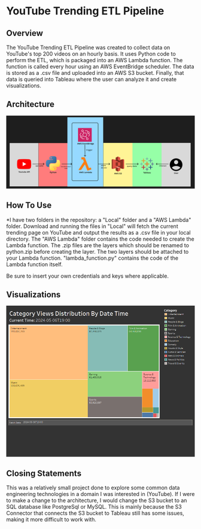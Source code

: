# YouTube Trending ETL Pipeline
## Overview
The YouTube Trending ETL Pipeline was created to collect data on YouTube's top 200 videos on an hourly basis. It uses Python code to perform the ETL, which is packaged into an AWS Lambda function. The function is called every hour using an AWS EventBridge scheduler. The data is stored as a .csv file and uploaded into an AWS S3 bucket. Finally, that data is queried into Tableau where the user can analyze it and create visualizations.

## Architecture
![architecture](architecture.png)

## How To Use
*I have two folders in the repository: a "Local" folder and a "AWS Lambda" folder. Download and running the files in "Local" will fetch the current trending page on YouTube and output the results as a .csv file in your local directory. The "AWS Lambda" folder contains the code needed to create the Lambda function. The .zip files are the layers which should be renamed to python.zip before creating the layer. The two layers should be attached to your Lambda function. "lambda_function.py" contains the code of the Lambda function itself.

Be sure to insert your own credentials and keys where applicable.

## Visualizations
![visualization](tableau_dashboard_1.png)

## Closing Statements
This was a relatively small project done to explore some common data engineering technologies in a domain I was interested in (YouTube). If I were to make a change to the architecture, I would change the S3 bucket to an SQL database like PostgreSql or MySQL. This is mainly because the S3 Connector that connects the S3 bucket to Tableau still has some issues, making it more difficult to work with.
